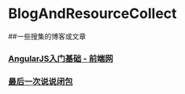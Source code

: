 # BlogAndResourceCollect
##一些搜集的博客或文章

### [AngularJS入门基础 - 前端网](http://www.w3cfuns.com/notes/20332/7b34a55003dff88cd8d5f91b1ce3dada.html)

### [最后一次说说闭包](http://www.w3cfuns.com/notes/17398/9b28ba7e036240b1252f1c82b9883d94.html)
